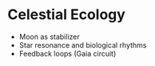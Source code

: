 # Celestial Ecology

- Moon as stabilizer
- Star resonance and biological rhythms
- Feedback loops (Gaia circuit)
